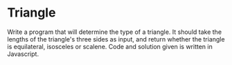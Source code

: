# Triangle
Write a program that will determine the type of a triangle. It should take the lengths of the triangle's three sides as input, and return whether the triangle is equilateral, isosceles or scalene.  Code and solution given is written in Javascript.


